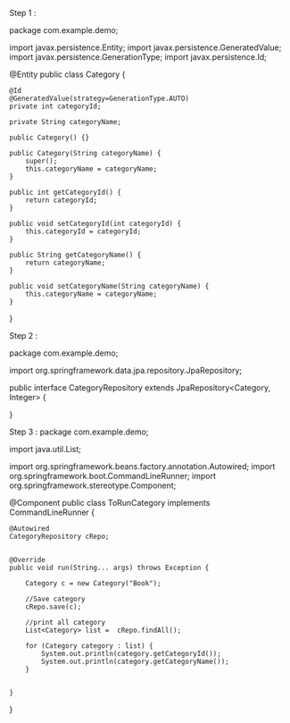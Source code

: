 Step 1 : 

package com.example.demo;

import javax.persistence.Entity;
import javax.persistence.GeneratedValue;
import javax.persistence.GenerationType;
import javax.persistence.Id;

@Entity
public class Category {

	@Id
	@GeneratedValue(strategy=GenerationType.AUTO)
	private int categoryId;
	
	private String categoryName;
	
	public Category() {}

	public Category(String categoryName) {
		super();
		this.categoryName = categoryName;
	}

	public int getCategoryId() {
		return categoryId;
	}

	public void setCategoryId(int categoryId) {
		this.categoryId = categoryId;
	}

	public String getCategoryName() {
		return categoryName;
	}

	public void setCategoryName(String categoryName) {
		this.categoryName = categoryName;
	}
	
	
}

Step 2 : 

package com.example.demo;

import org.springframework.data.jpa.repository.JpaRepository;


public interface CategoryRepository 
	extends JpaRepository<Category, Integer> {
	
	

}

Step 3 :
package com.example.demo;

import java.util.List;

import org.springframework.beans.factory.annotation.Autowired;
import org.springframework.boot.CommandLineRunner;
import org.springframework.stereotype.Component;

@Component
public class ToRunCategory implements CommandLineRunner {

	
	@Autowired
	CategoryRepository cRepo;
	
	
	@Override
	public void run(String... args) throws Exception {
		
		Category c = new Category("Book");
		
		//Save category
		cRepo.save(c);
		
		//print all category
		List<Category> list =  cRepo.findAll();
		
		for (Category category : list) {
			System.out.println(category.getCategoryId());
			System.out.println(category.getCategoryName());
		}
		
		
	}

	
}


